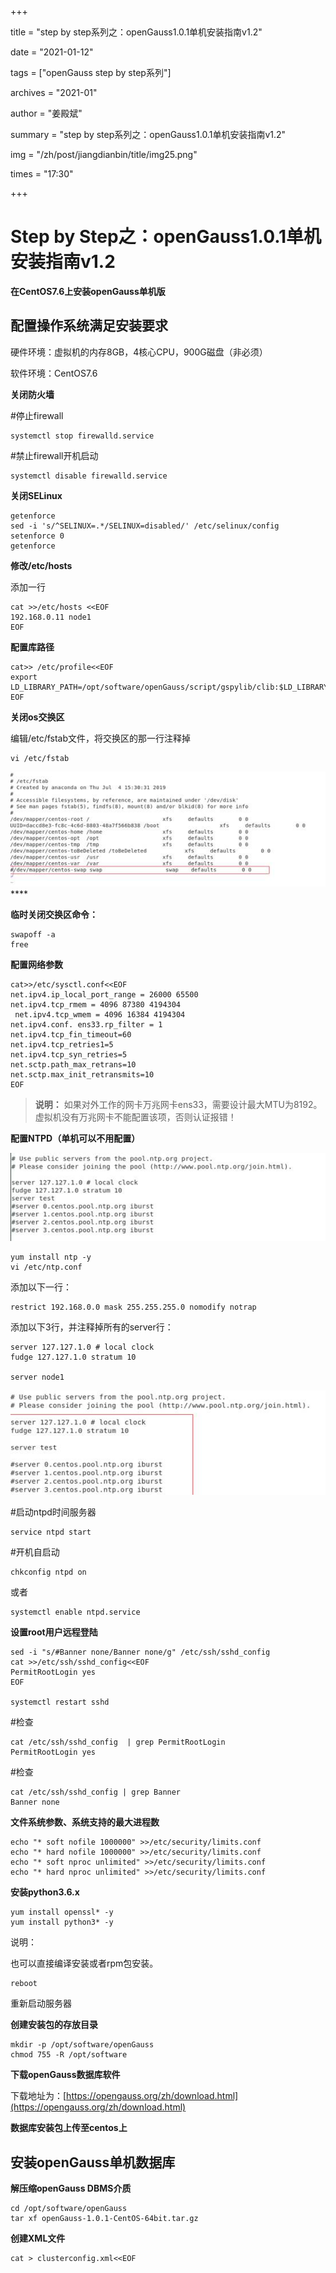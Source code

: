 +++

title = "step by step系列之：openGauss1.0.1单机安装指南v1.2" 

date = "2021-01-12" 

tags = ["openGauss step by step系列"] 

archives = "2021-01" 

author = "姜殿斌" 

summary = "step by step系列之：openGauss1.0.1单机安装指南v1.2"

img = "/zh/post/jiangdianbin/title/img25.png" 

times = "17:30"

+++

# Step by Step之：openGauss1.0.1单机安装指南v1.2<a name="ZH-CN_TOPIC_0000001084776499"></a>

**在CentOS7.6上安装openGauss单机版**

## 配置操作系统满足安装要求<a name="section1755515538127"></a>

硬件环境：虚拟机的内存8GB，4核心CPU，900G磁盘（非必须）

软件环境：CentOS7.6

**关闭防火墙**

\#停止firewall

```
systemctl stop firewalld.service 
```

\#禁止firewall开机启动

```
systemctl disable firewalld.service
```

**关闭SELinux**

```
getenforce 
sed -i 's/^SELINUX=.*/SELINUX=disabled/' /etc/selinux/config
setenforce 0
getenforce 
```

**修改/etc/hosts**

添加一行

```
cat >>/etc/hosts <<EOF
192.168.0.11 node1
EOF
```

**配置库路径**

```
cat>> /etc/profile<<EOF
export LD_LIBRARY_PATH=/opt/software/openGauss/script/gspylib/clib:$LD_LIBRARY_PATH
EOF
```

**关闭os交换区**

编辑/etc/fstab文件，将交换区的那一行注释掉

```
vi /etc/fstab
```

![](./figures/zh-cn_image_0000001084888373.jpg)****

**临时关闭交换区命令：**

```
swapoff -a
free
```

**配置网络参数**

```
cat>>/etc/sysctl.conf<<EOF
net.ipv4.ip_local_port_range = 26000 65500
net.ipv4.tcp_rmem = 4096 87380 4194304
 net.ipv4.tcp_wmem = 4096 16384 4194304
net.ipv4.conf. ens33.rp_filter = 1
net.ipv4.tcp_fin_timeout=60
net.ipv4.tcp_retries1=5
net.ipv4.tcp_syn_retries=5
net.sctp.path_max_retrans=10
net.sctp.max_init_retransmits=10
EOF
```

>**说明：** 
>如果对外工作的网卡万兆网卡ens33，需要设计最大MTU为8192。
>虚拟机没有万兆网卡不能配置该项，否则认证报错！

**配置NTPD（单机可以不用配置）**

![](./figures/zh-cn_image_0000001085044025.jpg)

```
yum install ntp -y
vi /etc/ntp.conf
```

添加以下一行：

```
restrict 192.168.0.0 mask 255.255.255.0 nomodify notrap
```

添加以下3行，并注释掉所有的server行：

```
server 127.127.1.0 # local clock 
fudge 127.127.1.0 stratum 10
 
server node1
```

![](./figures/zh-cn_image_0000001084888375.jpg)

\#启动ntpd时间服务器

```
service ntpd start 
```

\#开机自启动

```
chkconfig ntpd on
```

或者

```
systemctl enable ntpd.service
```

**设置root用户远程登陆**

```
sed -i "s/#Banner none/Banner none/g" /etc/ssh/sshd_config
cat >>/etc/ssh/sshd_config<<EOF
PermitRootLogin yes
EOF
 
systemctl restart sshd
```

\#检查

```
cat /etc/ssh/sshd_config  | grep PermitRootLogin
PermitRootLogin yes
```

\#检查

```
cat /etc/ssh/sshd_config | grep Banner
Banner none
```

**文件系统参数、系统支持的最大进程数**

```
echo "* soft nofile 1000000" >>/etc/security/limits.conf 
echo "* hard nofile 1000000" >>/etc/security/limits.conf
echo "* soft nproc unlimited" >>/etc/security/limits.conf 
echo "* hard nproc unlimited" >>/etc/security/limits.conf 
```

**安装python3.6.x**

```
yum install openssl* -y
yum install python3* -y
```

说明：

也可以直接编译安装或者rpm包安装。

```
reboot
```

重新启动服务器

**创建安装包的存放目录**

```
mkdir -p /opt/software/openGauss
chmod 755 -R /opt/software
```

**下载openGauss数据库软件**

下载地址为：[https://opengauss.org/zh/download.html](https://opengauss.org/zh/download.html)

**数据库安装包上传至centos上**

## 安装openGauss单机数据库<a name="section102500328265"></a>

**解压缩openGauss DBMS介质**

```
cd /opt/software/openGauss
tar xf openGauss-1.0.1-CentOS-64bit.tar.gz
```

**创建XML文件**

```
cat > clusterconfig.xml<<EOF 
```

<?xml version="1.0" encoding="UTF-8"?\>

<ROOT\>

<!-- oenGgauss数据库集群的信息 --\>

<CLUSTER\>

<!-- 数据库集群名称 --\>

<PARAM name="clusterName" value="dbCluster" /\>

<!-- 数据库集群节点名称列表 --\>

<PARAM name="nodeNames" value="node1" /\>

<!-- 数据库安装目录--\>

<PARAM name="gaussdbAppPath" value="/opt/gaussdb/app" /\>

  <!-- 日志目录--\>

<PARAM name="gaussdbLogPath" value="/var/log/gaussdb" /\>

  <!-- 临时文件目录--\>

  <PARAM name="tmpMppdbPath" value="/opt/gaussdbi/tmp" /\>

  <!--数据库工具目录--\>

<PARAM name="gaussdbToolPath" value="/opt/gaussdb/wisequery" /\>

  <!--数据库core文件目录--\>

  <PARAM name="corePath" value="/opt/gaussdb/corefile"/\>

  <!-- 数据库集群的节点IP，与数据库集群节点名称列表一一对应 --\>

<PARAM name="backIp1s" value="192.168.0.11"/\>

  <!-- 数据库集群的类型，本例为单实例安装 --\>

<PARAM name="clusterType" value="single-inst"/\>

</CLUSTER\>

<!-- oenGgauss数据库集群的节点信息 --\>

<DEVICELIST\>

<!-- 集群节点1的信息 --\>

<DEVICE sn="1000001"\>

<!-- 节点1的机器名 --\>

<PARAM name="name" value="node1"/\>

<!-- 节点1所在的AZ和AZ优先级 --\>

<PARAM name="azName" value="AZ1"/\>

<PARAM name="azPriority" value="1"/\>

<!-- 节点1的IP，如果节点服务器只有一个网卡，将backIP1和sshIP1配置成同一个IP --\>

<PARAM name="backIp1" value="192.168.0.11"/\>

<PARAM name="sshIp1" value="192.168.0.11"/\>

<!--dbnode--\>

<PARAM name="dataNum" value="1"/\>

<PARAM name="dataPortBase" value="26000"/\>

<PARAM name="dataNode1" value="/opt/gaussdb/data/db1"/\>

</DEVICE\>

</DEVICELIST\>

</ROOT\>

EOF

**检查环境变量**

```
echo $LD_LIBRARY_PATH
```

![](./figures/zh-cn_image_0000001085145131.jpg)

**安装前进行交互式检查**

```
python3 /opt/software/openGauss/script/gs_preinstall -U omm -G dbgrp -X /opt/software/openGauss/clusterconfig.xml
```

查看具体的检查信息

```
/opt/software/openGauss/script/gs_checkos -i A -h node1 --detail
```

**开始安装openGauss DBMS和创建数据库**

使用root执行如下命令

```
cd /opt/software/openGauss/script 
chmod -R 755 /opt/software/openGauss/script 
chown -R omm:dbgrp /opt/software/openGauss/script
```

使用omm用户安装openGauss DBMS和创建openGauss数据库

```
su - omm
cd /opt/software/openGauss/script
cp ../clusterconfig.xml .
gs_install -X /opt/software/openGauss/script/clusterconfig.xml
```

>**注意：** 
>用户需根据提示输入数据库的密码，密码需要具有一定的复杂度，为保证用户正常使用该数据库，请记住输入的数据库密码。此处建议密码设置为huawei@1234。

（16G内存创建就不会出错）

![](./figures/zh-cn_image_0000001084889461.jpg)

【遇到问题】

```
[2020-10-17 08:43:03.575][30109][][gs_ctl]: waiting for server to start...
.0 [BACKEND] LOG:  Begin to start openGauss Database.
2020-10-17 08:43:03.677 5f8a3e17.1 [unknown] 139777756087360 [unknown] 0 dn_6001 DB001 0 [REDO] LOG:  Recovery parallelism, cpu count = 4, max = 4, actual = 4
2020-10-17 08:43:03.677 5f8a3e17.1 [unknown] 139777756087360 [unknown] 0 dn_6001 DB001 0 [REDO] LOG:  ConfigRecoveryParallelism, true_max_recovery_parallelism:4, max_recovery_parallelism:4
2020-10-17 08:43:03.677 5f8a3e17.1 [unknown] 139777756087360 [unknown] 0 dn_6001 00000 0 [BACKEND] LOG:  gaussdb.state does not exist, and skipt setting since it is optional.
2020-10-17 08:43:03.678 5f8a3e17.1 [unknown] 139777756087360 [unknown] 0 dn_6001 00000 0 [BACKEND] LOG:  Transparent encryption disabled.
2020-10-17 08:43:03.687 5f8a3e17.1 [unknown] 139777756087360 [unknown] 0 dn_6001 01000 0 [BACKEND] WARNING:  could not create any HA TCP/IP sockets
2020-10-17 08:43:03.689 5f8a3e17.1 [unknown] 139777756087360 [unknown] 0 dn_6001 00000 0 [BACKEND] LOG:  InitNuma numaNodeNum: 1 numa_distribute_mode: none inheritThreadPool: 0.
2020-10-17 08:43:03.689 5f8a3e17.1 [unknown] 139777756087360 [unknown] 0 dn_6001 01000 0 [BACKEND] WARNING:  Failed to initialize the memory protect for g_instance.attr.attr_storage.cstore_buffers (1024 Mbytes) or shared memory (4215 Mbytes) is larger.
2020-10-17 08:43:03.749 5f8a3e17.1 [unknown] 139777756087360 [unknown] 0 dn_6001 00000 0 [CACHE] LOG:  set data cache  size(805306368)
2020-10-17 08:43:03.776 5f8a3e17.1 [unknown] 139777756087360 [unknown] 0 dn_6001 00000 0 [CACHE] LOG:  set metadata cache  size(268435456)
2020-10-17 08:43:08.569 5f8a3e17.1 [unknown] 139777756087360 [unknown] 0 dn_6001 00000 0 [BACKEND] LOG:  gaussdb: fsync file "/opt/gaussdb/data/db1/gaussdb.state.temp" success
2020-10-17 08:43:08.569 5f8a3e17.1 [unknown] 139777756087360 [unknown] 0 dn_6001 00000 0 [BACKEND] LOG:  create gaussdb state file success: db state(STARTING_STATE), server mode(Normal)
2020-10-17 08:43:08.597 5f8a3e17.1 [unknown] 139777756087360 [unknown] 0 dn_6001 00000 0 [BACKEND] LOG:  max_safe_fds = 978, usable_fds = 1000, already_open = 12
2020-10-17 08:43:08.607 5f8a3e17.1 [unknown] 139777756087360 [unknown] 0 dn_6001 00000 0 [BACKEND] LOG:  user configure file is not found, it will be created.
2020-10-17 08:43:08.657 5f8a3e17.1 [unknown] 139777756087360 [unknown] 0 dn_6001 00000 0 [BACKEND] LOG:  Success to start openGauss Database. If you specify "&", please press any key to exit...
.[2020-10-17 08:43:09.701][30109][][gs_ctl]:  waitpid 30112 failed, exitstatus is 256, ret is 2
 
[2020-10-17 08:43:09.701][30109][][gs_ctl]: stopped waiting
[2020-10-17 08:43:09.701][30109][][gs_ctl]: could not start server
[2020-10-17 08:43:09.701][30109][][gs_ctl]: Examine the log output.
[omm@node1 script]$ free -g
              total        used        free      shared  buff/cache   available
Mem:              7           0           5           0           2           5
Swap:             0           0           0
[omm@node1 script]$ 
```

【分析问题】

初始化实例失败

【解决方法】

修改max\_process\_memory = 3GB

```
vi /opt/gaussdb/data/db1
```

启动数据库：

```
[omm@node1 db1]$ gs_om -t start
Starting cluster.
=========================================
=========================================
Successfully started.
[omm@node1 db1]$ 
```

**首次登录数据库**

在centOS中，使用omm用户执行下面的操作。

登录到数据库，修改数据库的密码：

```
gsql -d postgres -p 26000 -r
gsql ((openGauss 1.0.1 build 13b34b53) compiled at 2020-10-12 02:00:59 commit 0 last mr  )
Non-SSL connection (SSL connection is recommended when requiring high-security)
Type "help" for help.
postgres=# 
alter role omm identified by 'Passw0rd@1234' replace 'huawei@1234';
```

检查数据库版本

```
show server_version;
```

![](./figures/zh-cn_image_0000001085145133.jpg)

SELECT version\(\);

```
(openGauss 1.0.1 build 13b34b53) compiled at 2020-10-12 02:00:59 commit 0 last mr   on x86_64-unknown-l
inux-gnu, compiled by g++ (GCC) 8.2.0, 64-bit
(1 row)
```

查看帮助

help

![](./figures/zh-cn_image_0000001085045141.jpg)

退出

\\q

![](./figures/zh-cn_image_0000001085045143.jpg)

## openGauss的简单维护<a name="section330292643810"></a>

**停止openGauss数据库**

```
gs_om -t stop
```

![](./figures/zh-cn_image_0000001085071395.jpg)

**查看数据库的状态**

gs\_om -t status --detail

```
[omm@node1 db1]$ gs_om -t status --detail
[   Cluster State   ]
 
cluster_state   : Unavailable
redistributing  : No
current_az      : AZ_ALL
 
[  Datanode State   ]
 
node     node_ip         instance                      state
---------------------------------------------------------------------------
1  node1 192.168.0.11    6001 /opt/gaussdb/data/db1 P Primary Manually stopped
[omm@node1 db1]$ 
```

启动openGauss数据库

```
gs_om -t start
```

再次查看数据库的状态

```
gs_om -t status --detail
[omm@node1 ~]$ gs_om -t status --detail
[   Cluster State   ]
 
cluster_state   : Normal
redistributing  : No
current_az      : AZ_ALL
 
[  Datanode State   ]
 
node     node_ip         instance                      state
---------------------------------------------------------------------------
1  node1 192.168.0.11    6001 /opt/gaussdb/data/db1 P Primary Normal
[omm@node1 ~]$ 
```

查看数据库系统的详细信息

gs\_om -t status --all     \#\#数据库停止状态

```
[omm@node1 db1]$ gs_om -t status --all
-----------------------------------------------------------------------
 
cluster_state             : Unavailable
redistributing            : No
 
-----------------------------------------------------------------------
node                      : 1
node_name                 : node1
 
node                      : 1
instance_id               : 6001
node_ip                   : 192.168.0.11
data_path                 : /opt/gaussdb/data/db1
type                      : Datanode
instance_state            : Down
static_connections        : 0
HA_state                  : Manually stopped
reason                    : Unknown
sender_sent_location      : 0/0
sender_write_location     : 0/0
sender_flush_location     : 0/0
sender_replay_location    : 0/0
receiver_received_location: 0/0
receiver_write_location   : 0/0
receiver_flush_location   : 0/0
receiver_replay_location  : 0/0
sync_state                : Async
-----------------------------------------------------------------------
[omm@node1 db1]$ 
```

gs\_om -t status --all     \#\#数据库nornal启动状态

```
[omm@node1 db1]$ gs_om -t status --all
-----------------------------------------------------------------------
 
cluster_state             : Normal
redistributing            : No
 
-----------------------------------------------------------------------
 
node                      : 1
node_name                 : node1
 
node                      : 1
instance_id               : 6001
node_ip                   : 192.168.0.11
data_path                 : /opt/gaussdb/data/db1
type                      : Datanode
instance_state            : Primary
static_connections        : 0
HA_state                  : Normal
reason                    : Normal
sender_sent_location      : 0/0
sender_write_location     : 0/0
sender_flush_location     : 0/0
sender_replay_location    : 0/0
receiver_received_location: 0/0
receiver_write_location   : 0/0
receiver_flush_location   : 0/0
receiver_replay_location  : 0/0
sync_state                : Async
 
-----------------------------------------------------------------------
 
[omm@node1 db1]$ 
 
```

## 【附录】<a name="section187113295410"></a>

**查看gs\_om命令的帮助**

\[omm@node1 db1\]$ gs\_om --help

```
gs_om is a utility to manage a cluster.
 
Usage:
  gs_om -? | --help
  gs_om -V | --version
  OLAP scene:
    gs_om -t start [-h HOSTNAME] [-D dataDir] [--time-out=SECS]
                   [--security-mode=MODE] [-l LOGFILE]
    gs_om -t stop [-h HOSTNAME] [-D dataDir]  [--time-out=SECS] [-m MODE]
                  [-l LOGFILE]
    gs_om -t status [-h HOSTNAME] [-o OUTPUT] [--detail] [--all] [-l LOGFILE]
    gs_om -t generateconf -X XMLFILE [--distribute] [-l LOGFILE]
    gs_om -t cert [--cert-file=CERTFILE | --rollback] [-L] [-l LOGFILE]
    gs_om -t kerberos -m [install|uninstall] -U USER [-l LOGFILE]
                         [--krb-server|--krb-client]
    gs_om -t view [-o OUTPUT]
    gs_om -t query [-o OUTPUT]
    gs_om -t refreshconf
 
General options:
  -t                              Type of the OM command.
  -l                              Path of log file.
  -?, --help                      Show help information for this utility,
  and exit the command line mode.
  -V, --version                   Show version information.
 
Options for start
  -h                              Name of the host to be started.
  -D                              Path of dn
      --time-out=SECS              Maximum waiting time when start the
                                   cluster or node.
      --security-mode=MODE        database start with security mode: on or off
                                        on: start with security mode
                                        off: start without security mode
 
Options for stop
  -h                              Name of the host to be shut down.
  -m, --mode=MODE                 Shutdown mode. It can be f (fast),
                                  or i (immediate).
  -D                              Path of dn
    --time-out=SECS              Maximum waiting time when start the cluster
                                 or node.
Options for status
  -h                              Name of the host whose status is to be
                                  queried.
  --az                            Name of the single az whose status is to
                                  be queried.
  -o                              Save the result to the specified file.
      --detail                    Show detailed status information.
      --all                       Show all database node status information.
 
Options for generating configuration files
  -X                              Path of the XML configuration file.
      --distribute                Distribute the static configuration file
                                  to installation directory of cluster nodes.
 
Options for cert
      --cert-file                 Path of cert file.
      --rollback                  Perform rollback SSL cert files.
      -L                          local mode.
 
Options for kerberos
  -m                              Kerberos management mode. It can be
                                  install or uninstall.
  -U                              %s cluster user.
Install options:
  --krb-server                    Execute install for server. This parameter
  only work for install
  --krb-client                    Execute install for client. This parameter
  only work for install
 
        
[omm@node1 db1]$ 
```

**数据库性能监控**

gs\_checkperf

![](./figures/zh-cn_image_0000001084915757.jpg)

End

